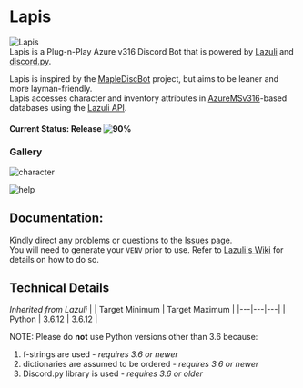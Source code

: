 # Lapis
![Lapis](https://i.imgur.com/EqcM95J.png)  
Lapis is a Plug-n-Play Azure v316 Discord Bot that is powered by [Lazuli](https://github.com/TEAM-SPIRIT-Productions/Lazuli) and [discord.py](https://github.com/Rapptz/discord.py).

Lapis is inspired by the [MapleDiscBot](https://github.com/Bratah123/MapleDiscBot) project, but aims to be leaner and more layman-friendly.  
Lapis accesses character and inventory attributes in [AzureMSv316](https://github.com/SoulGirlJP/AzureV316)-based databases using the [Lazuli API](https://team-spirit-productions.github.io/Lazuli/reference/lazuli/).  


#### Current Status: **Release**  ![90%](https://progress-bar.dev/90)

### Gallery
  ![character](https://cdn.discordapp.com/attachments/631249406775132182/795031817891610644/c76d5804a42f63accb448e8a9e8bf157.png)
  
  ![help](https://cdn.discordapp.com/attachments/631249406775132182/795031808512098334/42b4365e6b819a088fc59d01d11ef27c.png)
## Documentation:
Kindly direct any problems or questions to the [Issues](https://github.com/TEAM-SPIRIT-Productions/Lapis/issues) page.  
You will need to generate your `VENV` prior to use. Refer to [Lazuli's Wiki](https://github.com/TEAM-SPIRIT-Productions/Lazuli/wiki/Technical-Details#step-1-generate-the-virtual-environment) for details on how to do so.  

## Technical Details
*Inherited from Lazuli*
|  | Target Minimum | Target Maximum |
|---|---|---|
| Python | 3.6.12 | 3.6.12 |

NOTE: Please do **not** use Python versions other than 3.6 because:
1. f-strings are used - *requires 3.6 or newer*
2. dictionaries are assumed to be ordered - *requires 3.6 or newer*
3. Discord.py library is used - *requires 3.6 or older*
